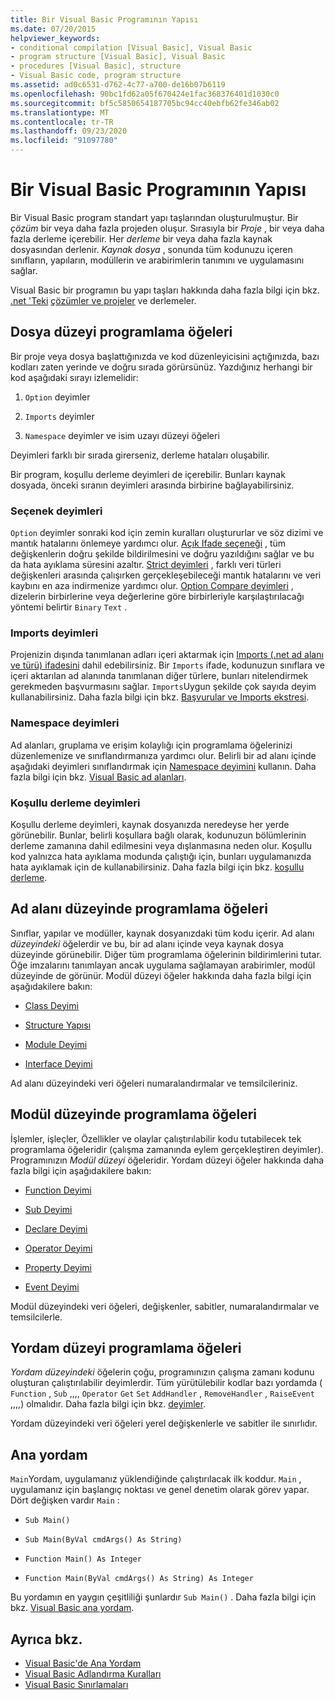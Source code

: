```yaml
---
title: Bir Visual Basic Programının Yapısı
ms.date: 07/20/2015
helpviewer_keywords:
- conditional compilation [Visual Basic], Visual Basic
- program structure [Visual Basic], Visual Basic
- procedures [Visual Basic], structure
- Visual Basic code, program structure
ms.assetid: ad0c6531-d762-4c77-a700-de16b07b6119
ms.openlocfilehash: 90bc1fd62a05f670424e1fac368376401d1030c0
ms.sourcegitcommit: bf5c5850654187705bc94cc40ebfb62fe346ab02
ms.translationtype: MT
ms.contentlocale: tr-TR
ms.lasthandoff: 09/23/2020
ms.locfileid: "91097780"
---
```

# <a name="structure-of-a-visual-basic-program"></a>Bir Visual Basic Programının Yapısı

Bir Visual Basic program standart yapı taşlarından oluşturulmuştur. Bir *çözüm* bir veya daha fazla projeden oluşur. Sırasıyla bir *Proje* , bir veya daha fazla derleme içerebilir. Her *derleme* bir veya daha fazla kaynak dosyasından derlenir. *Kaynak dosya* , sonunda tüm kodunuzu içeren sınıfların, yapıların, modüllerin ve arabirimlerin tanımını ve uygulamasını sağlar.  
  
 Visual Basic bir programın bu yapı taşları hakkında daha fazla bilgi için bkz. [.net 'Teki](../../../standard/assembly/index.md) [çözümler ve projeler](/visualstudio/ide/solutions-and-projects-in-visual-studio) ve derlemeler.  
  
## <a name="file-level-programming-elements"></a>Dosya düzeyi programlama öğeleri  

 Bir proje veya dosya başlattığınızda ve kod düzenleyicisini açtığınızda, bazı kodları zaten yerinde ve doğru sırada görürsünüz. Yazdığınız herhangi bir kod aşağıdaki sırayı izlemelidir:  
  
1. `Option` deyimler  
  
2. `Imports` deyimler  
  
3. `Namespace` deyimler ve isim uzayı düzeyi öğeleri  
  
 Deyimleri farklı bir sırada girerseniz, derleme hataları oluşabilir.  
  
 Bir program, koşullu derleme deyimleri de içerebilir. Bunları kaynak dosyada, önceki sıranın deyimleri arasında birbirine bağlayabilirsiniz.  
  
### <a name="option-statements"></a>Seçenek deyimleri  

 `Option` deyimler sonraki kod için zemin kuralları oluştururlar ve söz dizimi ve mantık hatalarını önlemeye yardımcı olur. [Açık Ifade seçeneği](../../language-reference/statements/option-explicit-statement.md) , tüm değişkenlerin doğru şekilde bildirilmesini ve doğru yazıldığını sağlar ve bu da hata ayıklama süresini azaltır. [Strict deyimleri](../../language-reference/statements/option-strict-statement.md) , farklı veri türleri değişkenleri arasında çalışırken gerçekleşebileceği mantık hatalarını ve veri kaybını en aza indirmenize yardımcı olur. [Option Compare deyimleri](../../language-reference/statements/option-compare-statement.md) , dizelerin birbirlerine veya değerlerine göre birbirleriyle karşılaştırılacağı yöntemi belirtir `Binary` `Text` .  
  
### <a name="imports-statements"></a>Imports deyimleri  

 Projenizin dışında tanımlanan adları içeri aktarmak için [Imports (.net ad alanı ve türü) ifadesini](../../language-reference/statements/imports-statement-net-namespace-and-type.md) dahil edebilirsiniz. Bir `Imports` ifade, kodunuzun sınıflara ve içeri aktarılan ad alanında tanımlanan diğer türlere, bunları nitelendirmek gerekmeden başvurmasını sağlar. `Imports`Uygun şekilde çok sayıda deyim kullanabilirsiniz. Daha fazla bilgi için bkz. [Başvurular ve Imports ekstresi](references-and-the-imports-statement.md).  
  
### <a name="namespace-statements"></a>Namespace deyimleri  

 Ad alanları, gruplama ve erişim kolaylığı için programlama öğelerinizi düzenlemenize ve sınıflandırmanıza yardımcı olur. Belirli bir ad alanı içinde aşağıdaki deyimleri sınıflandırmak için [Namespace deyimini](../../language-reference/statements/namespace-statement.md) kullanın. Daha fazla bilgi için bkz. [Visual Basic ad alanları](namespaces.md).  
  
### <a name="conditional-compilation-statements"></a>Koşullu derleme deyimleri  

 Koşullu derleme deyimleri, kaynak dosyanızda neredeyse her yerde görünebilir. Bunlar, belirli koşullara bağlı olarak, kodunuzun bölümlerinin derleme zamanına dahil edilmesini veya dışlanmasına neden olur. Koşullu kod yalnızca hata ayıklama modunda çalıştığı için, bunları uygulamanızda hata ayıklamak için de kullanabilirsiniz. Daha fazla bilgi için bkz. [koşullu derleme](conditional-compilation.md).  
  
## <a name="namespace-level-programming-elements"></a>Ad alanı düzeyinde programlama öğeleri  

 Sınıflar, yapılar ve modüller, kaynak dosyanızdaki tüm kodu içerir. Ad alanı *düzeyindeki* öğelerdir ve bu, bir ad alanı içinde veya kaynak dosya düzeyinde görünebilir. Diğer tüm programlama öğelerinin bildirimlerini tutar. Öğe imzalarını tanımlayan ancak uygulama sağlamayan arabirimler, modül düzeyinde de görünür. Modül düzeyi öğeler hakkında daha fazla bilgi için aşağıdakilere bakın:  
  
- [Class Deyimi](../../language-reference/statements/class-statement.md)  
  
- [Structure Yapısı](../../language-reference/statements/structure-statement.md)  
  
- [Module Deyimi](../../language-reference/statements/module-statement.md)  
  
- [Interface Deyimi](../../language-reference/statements/interface-statement.md)  
  
 Ad alanı düzeyindeki veri öğeleri numaralandırmalar ve temsilcileriniz.  
  
## <a name="module-level-programming-elements"></a>Modül düzeyinde programlama öğeleri  

 İşlemler, işleçler, Özellikler ve olaylar çalıştırılabilir kodu tutabilecek tek programlama öğeleridir (çalışma zamanında eylem gerçekleştiren deyimler). Programınızın *Modül düzeyi* öğeleridir. Yordam düzeyi öğeler hakkında daha fazla bilgi için aşağıdakilere bakın:  
  
- [Function Deyimi](../../language-reference/statements/function-statement.md)  
  
- [Sub Deyimi](../../language-reference/statements/sub-statement.md)  
  
- [Declare Deyimi](../../language-reference/statements/declare-statement.md)  
  
- [Operator Deyimi](../../language-reference/statements/operator-statement.md)  
  
- [Property Deyimi](../../language-reference/statements/property-statement.md)  
  
- [Event Deyimi](../../language-reference/statements/event-statement.md)  
  
 Modül düzeyindeki veri öğeleri, değişkenler, sabitler, numaralandırmalar ve temsilcilerle.  
  
## <a name="procedure-level-programming-elements"></a>Yordam düzeyi programlama öğeleri  

 *Yordam düzeyindeki* öğelerin çoğu, programınızın çalışma zamanı kodunu oluşturan çalıştırılabilir deyimlerdir. Tüm yürütülebilir kodlar bazı yordamda ( `Function` , `Sub` ,,,, `Operator` `Get` `Set` `AddHandler` , `RemoveHandler` , `RaiseEvent` ,,,,) olmalıdır. Daha fazla bilgi için bkz. [deyimler](../language-features/statements.md).  
  
 Yordam düzeyindeki veri öğeleri yerel değişkenlerle ve sabitler ile sınırlıdır.  
  
## <a name="the-main-procedure"></a>Ana yordam  

 `Main`Yordam, uygulamanız yüklendiğinde çalıştırılacak ilk koddur. `Main` , uygulamanız için başlangıç noktası ve genel denetim olarak görev yapar. Dört değişken vardır `Main` :  
  
- `Sub Main()`  
  
- `Sub Main(ByVal cmdArgs() As String)`  
  
- `Function Main() As Integer`  
  
- `Function Main(ByVal cmdArgs() As String) As Integer`  
  
 Bu yordamın en yaygın çeşitliliği şunlardır `Sub Main()` . Daha fazla bilgi için bkz. [Visual Basic ana yordam](main-procedure.md).  
  
## <a name="see-also"></a>Ayrıca bkz.

- [Visual Basic'de Ana Yordam](main-procedure.md)
- [Visual Basic Adlandırma Kuralları](naming-conventions.md)
- [Visual Basic Sınırlamaları](limitations.md)
